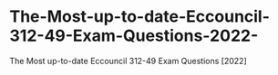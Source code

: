 # The-Most-up-to-date-Eccouncil-312-49-Exam-Questions-2022-
The Most up-to-date Eccouncil 312-49 Exam Questions [2022]
